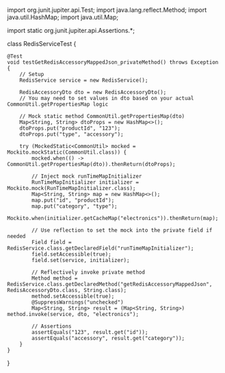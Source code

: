 import org.junit.jupiter.api.Test;
import java.lang.reflect.Method;
import java.util.HashMap;
import java.util.Map;

import static org.junit.jupiter.api.Assertions.*;

class RedisServiceTest {

    @Test
    void testGetRedisAccessoryMappedJson_privateMethod() throws Exception {
        // Setup
        RedisService service = new RedisService();

        RedisAccessoryDto dto = new RedisAccessoryDto();
        // You may need to set values in dto based on your actual CommonUtil.getPropertiesMap logic

        // Mock static method CommonUtil.getPropertiesMap(dto)
        Map<String, String> dtoProps = new HashMap<>();
        dtoProps.put("productId", "123");
        dtoProps.put("type", "accessory");

        try (MockedStatic<CommonUtil> mocked = Mockito.mockStatic(CommonUtil.class)) {
            mocked.when(() -> CommonUtil.getPropertiesMap(dto)).thenReturn(dtoProps);

            // Inject mock runTimeMapInitializer
            RunTimeMapInitializer initializer = Mockito.mock(RunTimeMapInitializer.class);
            Map<String, String> map = new HashMap<>();
            map.put("id", "productId");
            map.put("category", "type");
            Mockito.when(initializer.getCacheMap("electronics")).thenReturn(map);

            // Use reflection to set the mock into the private field if needed
            Field field = RedisService.class.getDeclaredField("runTimeMapInitializer");
            field.setAccessible(true);
            field.set(service, initializer);

            // Reflectively invoke private method
            Method method = RedisService.class.getDeclaredMethod("getRedisAccessoryMappedJson", RedisAccessoryDto.class, String.class);
            method.setAccessible(true);
            @SuppressWarnings("unchecked")
            Map<String, String> result = (Map<String, String>) method.invoke(service, dto, "electronics");

            // Assertions
            assertEquals("123", result.get("id"));
            assertEquals("accessory", result.get("category"));
        }
    }
}
